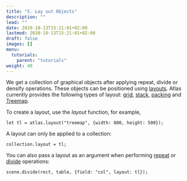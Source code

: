 ```yaml
---
title: "5. Lay out Objects"
description: ""
lead: ""
date: 2020-10-13T15:21:01+02:00
lastmod: 2020-10-13T15:21:01+02:00
draft: false
images: []
menu:
  tutorials:
    parent: "tutorials"
weight: 40
---
```


We get a collection of graphical objects after applying repeat, divide or densify operations. These objects can be positioned using [layouts](../../docs/layout/layout/). Atlas currently provides the following types of layout: [grid](../../docs/layout/grid/), [stack](../../docs/layout/stack/), [packing](../../docs/layout/packing/) and [Treemap](../../docs/layout/treemap/). 

To create a layout, use the _layout_ function, for example,

    let tl = atlas.layout("treemap", {width: 800, height: 500});

A layout can only be applied to a collection:

    collection.layout = tl;

You can also pass a layout as an argument when performing [repeat](../../docs/group/scene/#methods-join-graphics-with-data) or [divide](../../docs/group/scene/#methods-join-graphics-with-data) operations:

    scene.divide(rect, table, {field: "col", layout: tl});

